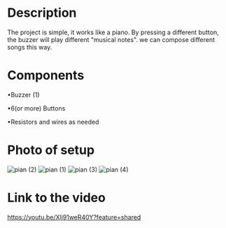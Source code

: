 # Description
The project is simple, it works like a piano. By pressing a different button, the buzzer will play different "musical notes". we can compose different songs this way.

# Components

•Buzzer (1)

•6(or more) Buttons

•Resistors and wires as needed

 # Photo of setup 
 
![pian (2)](https://github.com/Ramona23serban/IntroductionToRobotics/assets/116956079/2c4e5f15-1344-4cf8-8426-97d7e4275f17)
![pian (1)](https://github.com/Ramona23serban/IntroductionToRobotics/assets/116956079/b36dae81-1eb3-4fb5-8be0-e73ca9b2130e)
![pian (3)](https://github.com/Ramona23serban/IntroductionToRobotics/assets/116956079/901fcad7-09c1-43a4-91c0-dd9b962ac620)
![pian (4)](https://github.com/Ramona23serban/IntroductionToRobotics/assets/116956079/6d63e580-33ed-431a-a7d5-a369fa5d3709)


 # Link to the video 

https://youtu.be/Xlj91weR40Y?feature=shared

